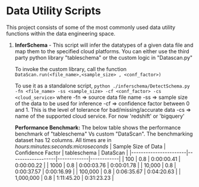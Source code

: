 # Data Utility Scripts

This project consists of some of the most commonly used data utility functions within the data engineering space.

1. **InferSchema** - This script will infer the datatypes of a given data file and map them to the specified cloud platforms. You can either use the third party python library "tableschema" or the custom logic in "Datascan.py"

	To invoke the custom library, call the function
	`DataScan.run(<file_name>,<sample_size> , <conf_factor>)`
	
	To use it as a standalone script,
	`python ./inferschema/DetectSchema.py -fn <file_name> -ss <sample_size> -cf <conf_factor> -cs <cloud_service>`
	    where 
	        -fn => source data file name
	        -ss => sample size of the data to be used for inference
	        -cf => confidence factor between 0 and 1. This is the level of tolerance for bad/missing/accurate data
	        -cs => name of the supported cloud service. For now 'redshift' or 'bigquery'

	**Performance Benchmark:**
	The below table shows the performance benchmark of "tableschema" Vs custom "DataScan". The benchmarking dataset has 12 columns. 
	All times are in *hours:minutes:seconds:microseconds*
	| Sample Size of Data   | Confidence Factor | tableschema | DataScan   |
	|-----------------------|-------------------|-------------|------------|
	| 100                   | 0.8               | 0:00:00.41  | 0:00:00.22 |
	| 1000                  | 0.8               | 0:00:03.76  | 0:00:01.78 |
	| 10,000                | 0.8               | 0:00:37.57  | 0:00:16.99 |
	| 100,000               | 0.8               | 0:06:35.67  | 0:04:20.63 |
	| 1,000,000             | 0.8               | 1:11:45.20  | 0:31:23.23 |